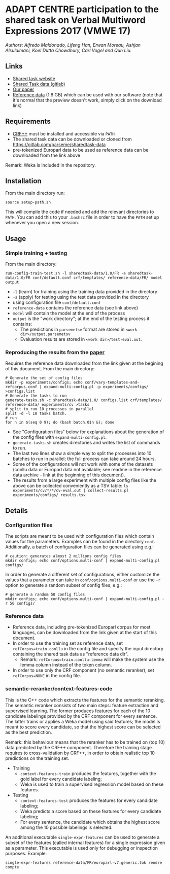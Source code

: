 # ADAPT CENTRE participation to the shared task on Verbal Multiword Expressions 2017 (VMWE 17)

*Authors:  Alfredo Maldonado, Lifeng Han, Erwan Moreau, Ashjan Alsulaimani, Koel Dutta Chowdhury, Carl Vogel and Qun Liu.*

## Links

* [Shared task website](http://multiword.sourceforge.net/PHITE.php?sitesig=CONF&page=CONF_05_MWE_2017___lb__EACL__rb__)
* [Shared Task data (gitlab)](https://gitlab.com/parseme/sharedtask-data)
* [Our paper](https://aclanthology.coli.uni-saarland.de/papers/W17-1715/w17-1715)
* [Reference data](https://drive.google.com/file/d/1ConYT3A8JtRmrmnWZBxSALUMMhMphG7o/view?usp=sharing) (1.8 GB) which can be used with our software (note that it's normal that the preview doesn't work, simply click on the download link)

## Requirements

* [CRF++](https://taku910.github.io/crfpp/) must be installed and accessible via `PATH`
* The shared task data can be downloaded or cloned from https://gitlab.com/parseme/sharedtask-data
* pre-tokenized Europarl data to be used as reference data can be downloaded from the link above

Remark: Weka is included in the repository.

## Installation

From the main directory run:

```
source setup-path.sh
```

This will compile the code if needed and add the relevant directories to `PATH`. You can add this to your `.bashrc` file in order to have the `PATH` set up whenever you open a new session.

## Usage


### Simple training + testing

From the main directory:

```
run-config-train-test.sh -l sharedtask-data/1.0/FR -a sharedtask-data/1.0/FR conf/default.conf crf/templates/ reference-data/FR/ model output
```

* `-l` (learn) for training using the training data provided in the directory
* `-a` (apply) for testing using the test data provided in the directory
* using configuration file `conf/default.conf`
* `reference-data` contains the reference data (see link above)
* `model` will contain the model at the end of the process
* `output` is the "work directory"; at the end of the testing process it contains:
  * The predictions in `parsemetsv` format are stored in `<work dir>/output.parsemetsv`
  * Evaluation results are stored in `<work dir>/test-eval.out`.


### Reproducing the results from the [paper](https://aclanthology.coli.uni-saarland.de/papers/W17-1715/w17-1715)

Requires the reference data downloaded from the link given at the begining of this document.
From the main directory:

```
# Generate the set of config files
mkdir -p experiments/configs; echo conf/vary-templates-and-refcorpus.conf | expand-multi-config.pl -p experiments/configs/ >configs.list
# Generate the tasks to run
generate-tasks.sh -c sharedtask-data/1.0/ configs.list crf/templates/ reference-data/ experiments/cv >tasks
# split to run 10 processes in parallel
split -d -l 18 tasks batch.
# run 
for n in $(seq 0 9); do (bash batch.0$n &); done
```

* See "Configuration files" below for explanations about the generation of the config files with `expand-multi-config.pl`.
* `generate-tasks.sh` creates directories and writes the list of commands to run.
* The last two lines show a simple way to split the processes into 10 batches to run in parallel; the full process can take around 24 hours.
* Some of the configurations will not work with some of the datasets (conllu data or Europarl data not available; see readme in the reference data archive - link at the beginning of this document).
* The results from a large experiment with multiple config files like the above can be collected conveniently as a TSV table: `ls experiments/cv/*/*/cv-eval.out | collect-results.pl experiments/configs/ results.tsv`

## Details

### Configuration files

The scripts are meant to be used with configuration files which contain values for the parameters. Examples can be found in the directory `conf`. Additionally, a batch of configuration files can be generated using e.g.:

```
# caution: generates almost 2 millions config files
mkdir configs; echo conf/options.multi-conf | expand-multi-config.pl configs/ 
```

In order to generate a different set of configurations, either customize the values that a parameter can take in `conf/options.multi-conf` or use the `-r` option to generate a random subset of config files, e.g.:

```
# generate a random 50 config files
mkdir configs; echo conf/options.multi-conf | expand-multi-config.pl -r 50 configs/ 
```



### Reference data

* Reference data, including pre-tokenized Europarl corpus for most languages, can be downloaded from the link given at the start of this document.
* In order to use the training set as reference data, set `refCorpus=train.conllu` in the config file and specify the input directory containing the shared task data as "reference data dir".
  * Remark: `refCorpus=train.conllu:lemma` will make the system use the lemma column instead of the token column.
* In order to use only the CRF component (no semantic reranker), set `refCorpus=NONE` in the config file.



### semantic-reranker/context-features-code

This is the C++ code which extracts the features for the semantic reranking. The semantic reranker consists of two main steps: feature extraction and supervised learning. The former produces features for each of the 10 candidate labelings provided by the CRF component for every sentence. The latter trains or applies a Weka model using said features; the model is meant to score every candidate, so that the highest score can be selected as the best prediction.

Remark: this behaviour means that the reranker has to be trained on (top 10) data predicted by the CRF++ component. Therefore the training stage requires to cross-validation by CRF++, in order to obtain realistic top 10 predictions on the training set.

* Training
  * `context-features-train` produces the features, together with the gold label for every candidate labeling;
  * Weka is used to train a supervised regression model based on these features.
* Testing
  * `context-features-test` produces the features for every candidate labeling;
  * Weka predicts a score based on these features for every candidate labeling;
  * For every sentence, the candidate which obtains the highest score among the 10 possible labelings is selected.

An additional executable `single-expr-features` can be used to generate a subset of the features (called internal features) for a single expression given as a parameter. This executable is used only for debugging or inspection purposes. Example:

```
single-expr-features reference-data/FR/europarl-v7.generic.tok rendre compte
```
